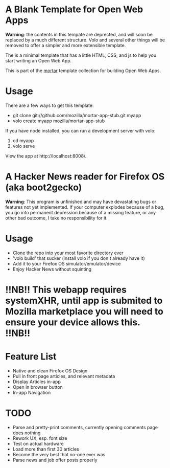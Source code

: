 # A Blank Template for Open Web Apps

**Warning**: the contents in this tempate are deprected, and will soon be replaced by a much different structure. Volo and several other things will be removed to offer a simpler and more extensible template.

The is a minimal template that has a little HTML, CSS, and js to help
you start writing an Open Web App.

This is part of the [mortar](https://github.com/mozilla/mortar/)
template collection for building Open Web Apps.

# Usage

There are a few ways to get this template:

* git clone git://github.com/mozilla/mortar-app-stub.git myapp
* volo create myapp mozilla/mortar-app-stub

If you have node installed, you can run a development server with volo:

1. cd myapp
2. volo serve

View the app at http://localhost:8008/.


# A Hacker News reader for Firefox OS (aka boot2gecko)

**Warning**: This program is unfinished and may have devastating bugs or features not yet implemented. If your computer explodes because of a bug, you go into permanent depression because of a missing feature, or any other bad outcome, I take no responsibility for it.

# Usage
* Clone the repo into your most favorite directory ever
* 'volo build' that sucker (install volo if you don't already have it)
* Add it to your Firefox OS simulator/emulator/device
* Enjoy Hacker News without squinting

# !!NB!! This webapp requires systemXHR, until app is submited to Mozilla marketplace you will need to ensure your device allows this. !!NB!!

# Feature List
* Native and clean Firefox OS Design
* Pull in front page articles, and relevant metadata
* Display Articles in-app
* Open in browser button
* In-app Navigation

# TODO
* Parse and pretty-print comments, currently opening comments page does nothing
* Rework UX, esp. font size
* Test on actual hardware
* Load more than first 30 articles
* Become the very best that no-one ever was
* Parse news and job offer posts properly